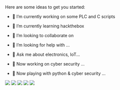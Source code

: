 Here are some ideas to get you started:

- 🔭 I’m currently working on some PLC and C scripts
- 🌱 I’m currently learning hackthebox
- 👯 I’m looking to collaborate on 
- 🤔 I’m looking for help with ...
- 💬 Ask me about electronics, IoT...

- 🔭 Now working on cyber security ...
- 🌱 Now playing with python & cyber security ...



[![](https://img.shields.io/badge/OS-kali%20Linux-33aadd?style=flat-square&logo=kali-linux&logoColor=ffffff)](https://simpleicons.org/icons/kalilinux.svg)
[![](https://img.shields.io/badge/iOS-iphone11-292e33?style=flat-square&logo=apple&logoColor=ffffff)](https://simpleicons.org/icons/ios.svg)
[![](https://img.shields.io/badge/golang-292e33?style=flat-square&logo=go&logoColor=ffffff)](https://simpleicons.org/icons/go.svg)
![](https://img.shields.io/badge/-Nintendo%20Switch-e60012?style=flat-square&logo=nintendo%20switch&logoColor=ffffff)
[![](https://img.shields.io/badge/Steam-171a21?style=flat-square&logo=steam&logoColor=ffffff)](https://steamcommunity.com/id/antzuhl)

